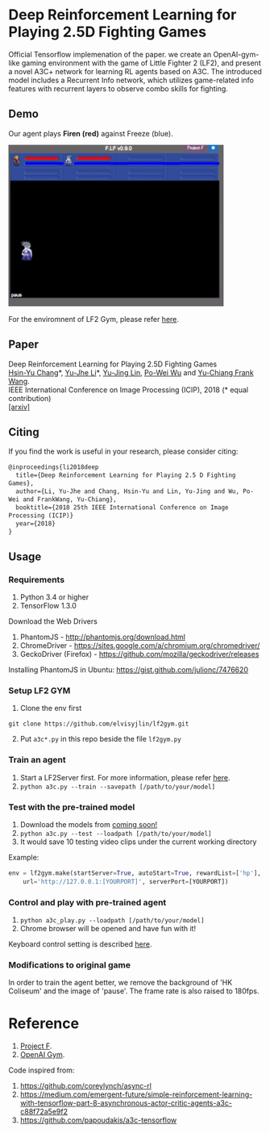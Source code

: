 # Deep Reinforcement Learning for Playing 2.5D Fighting Games
Official Tensorflow implemenation of the paper. we create an OpenAI-gym-like gaming environment with the game of Little Fighter 2 (LF2), and present a novel A3C+ network for learning RL agents based on A3C. The introduced model includes a Recurrent Info network, which utilizes game-related info features with recurrent layers to observe combo skills for fighting.

## Demo

Our agent plays **Firen (red)** against Freeze (blue).

<img src="demo/Firen_Freeze_challange.gif" height="320px">

For the enviromnent of LF2 Gym, please refer [here](https://github.com/elvisyjlin/lf2gym).

## Paper
Deep Reinforcement Learning for Playing 2.5D Fighting Games<br>
[Hsin-Yu Chang](https://github.com/acht7111020)\*, [Yu-Jhe Li](https://github.com/YuJheLi)\*, [Yu-Jing Lin](https://github.com/elvisyjlin), [Po-Wei Wu](https://github.com/willylulu) and [Yu-Chiang Frank Wang](http://vllab.ee.ntu.edu.tw/members.html). <br>
IEEE International Conference on Image Processing (ICIP), 2018 (* equal contribution)<br>
[[arxiv]](https://arxiv.org/abs/1805.02070)

## Citing
If you find the work is useful in your research, please consider citing:
```
@inproceedings{li2018deep
  title={Deep Reinforcement Learning for Playing 2.5 D Fighting Games},
  author={Li, Yu-Jhe and Chang, Hsin-Yu and Lin, Yu-Jing and Wu, Po-Wei and FrankWang, Yu-Chiang},
  booktitle={2018 25th IEEE International Conference on Image Processing (ICIP)}
  year={2018}
}
```

## Usage

### Requirements
1. Python 3.4 or higher
2. TensorFlow 1.3.0

Download the Web Drivers
1. PhantomJS - http://phantomjs.org/download.html
2. ChromeDriver - https://sites.google.com/a/chromium.org/chromedriver/
3. GeckoDriver (Firefox) - https://github.com/mozilla/geckodriver/releases

Installing PhantomJS in Ubuntu: https://gist.github.com/julionc/7476620

### Setup LF2 GYM
1. Clone the env first
```
git clone https://github.com/elvisyjlin/lf2gym.git
```

2. Put `a3c*.py` in this repo beside the file `lf2gym.py`

### Train an agent
1. Start a LF2Server first. For more information, please refer [here](https://github.com/elvisyjlin/lf2gym#to-start).
2. ```python a3c.py --train --savepath [/path/to/your/model]```

### Test with the pre-trained model
1. Download the models from [coming soon!]()
2. ```python a3c.py --test --loadpath [/path/to/your/model]```
3. It would save 10 testing video clips under the current working directory

Example:

```python
env = lf2gym.make(startServer=True, autoStart=True, rewardList=['hp'], characters=[Character.Firen, Character.Davis],
    url='http://127.0.0.1:[YOURPORT]', serverPort=[YOURPORT])
```

### Control and play with pre-trained agent
1. ```python a3c_play.py --loadpath [/path/to/your/model]```
2. Chrome browser will be opened and have fun with it!

Keyboard control setting is described [here](https://github.com/elvisyjlin/lf2gym#keyboard-control).

### Modifications to original game

In order to train the agent better, we remove the background of 'HK Coliseum' and the image of 'pause'.
The frame rate is also raised to 180fps.

# Reference

1. [Project F](https://github.com/Project-F).
2. [OpenAI Gym](https://gym.openai.com/docs/).

Code inspired from:
1. https://github.com/coreylynch/async-rl
2. https://medium.com/emergent-future/simple-reinforcement-learning-with-tensorflow-part-8-asynchronous-actor-critic-agents-a3c-c88f72a5e9f2
3. https://github.com/papoudakis/a3c-tensorflow


